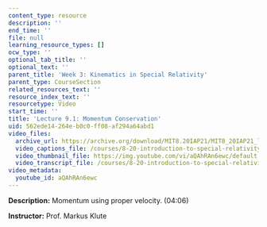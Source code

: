 ```yaml
---
content_type: resource
description: ''
end_time: ''
file: null
learning_resource_types: []
ocw_type: ''
optional_tab_title: ''
optional_text: ''
parent_title: 'Week 3: Kinematics in Special Relativity'
parent_type: CourseSection
related_resources_text: ''
resource_index_text: ''
resourcetype: Video
start_time: ''
title: 'Lecture 9.1: Momentum Conservation'
uid: 562ede14-264e-b0c0-ff08-af294a64abd1
video_files:
  archive_url: https://archive.org/download/MIT8.20IAP21/MIT8_20IAP21_lec09-1_300k.mp4
  video_captions_file: /courses/8-20-introduction-to-special-relativity-january-iap-2021/bd6221a2be1e54b49e0c678ebe45bf7a_aQAhRAn6ewc.vtt
  video_thumbnail_file: https://img.youtube.com/vi/aQAhRAn6ewc/default.jpg
  video_transcript_file: /courses/8-20-introduction-to-special-relativity-january-iap-2021/5ffa32344c29d6af3adc3436253b4ef2_aQAhRAn6ewc.pdf
video_metadata:
  youtube_id: aQAhRAn6ewc
---
```


**Description:** Momentum using proper velocity. (04:06)

**Instructor:** Prof. Markus Klute



